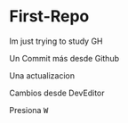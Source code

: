 # First-Repo
Im just trying to study GH

Un Commit más desde Github

Una actualizacion

Cambios desde DevEditor

Presiona <kbd>W</kbd>
